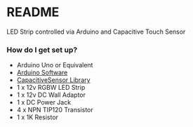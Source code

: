 # README #

LED Strip controlled via Arduino and Capacitive Touch Sensor

### How do I get set up? ###

* Arduino Uno or Equivalent
* [Arduino Software](http://arduino.cc/en/Main/Software)
* [CapacitiveSensor Library](https://github.com/PaulStoffregen/CapacitiveSensor)
* 1 x 12v RGBW LED Strip
* 1 x 12v DC Wall Adaptor
* 1 x DC Power Jack
* 4 x NPN TIP120 Transistor
* 1 x 1K Resistor
